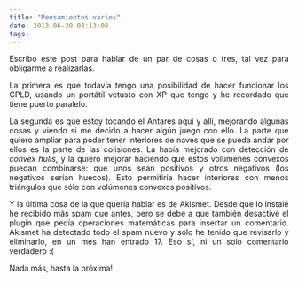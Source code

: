 ```yaml
---
title: "Pensamientos varios"
date: 2013-06-30 08:13:08
tags: 
---
```

<p style="text-align: justify;">Escribo este post para hablar de un par de cosas o tres, tal vez para obligarme a realizarlas.</p>
<p style="text-align: justify;">La primera es que todavía tengo una posibilidad de hacer funcionar los CPLD, usando un portátil vetusto con XP que tengo y he recordado que tiene puerto paralelo.</p>
<p style="text-align: justify;">La segunda es que estoy tocando el Antares aquí y allí, mejorando algunas cosas y viendo si me decido a hacer algún juego con ello. La parte que quiero ampliar para poder tener interiores de naves que se pueda andar por ellos es la parte de las colisiones. La había mejorado con detección de <em>convex hulls</em>, y la quiero mejorar haciendo que estos volúmenes convexos puedan combinarse: que unos sean positivos y otros negativos (los negativos serían huecos). Esto permitiría hacer interiores con menos triángulos que sólo con volúmenes convexos positivos.</p>
<p style="text-align: justify;">Y la última cosa de la que quería hablar es de Akismet. Desde que lo instalé he recibido más spam que antes, pero se debe a que también desactivé el plugin que pedía operaciones matemáticas para insertar un comentario. Akismet ha detectado todo el spam nuevo y sólo he tenido que revisarlo y eliminarlo, en un mes han entrado 17. Eso sí, ni un solo comentario verdadero :(</p>
<p style="text-align: justify;">Nada más, hasta la próxima!</p>